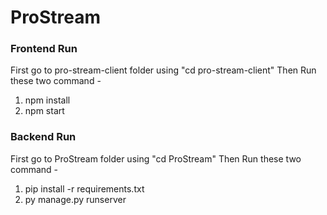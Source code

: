 # ProStream

### Frontend Run
First go to pro-stream-client folder using "cd pro-stream-client" 
Then Run these two command -
1. npm install
2. npm start

### Backend Run
First go to ProStream folder using "cd ProStream" 
Then Run these two command - 
1. pip install -r requirements.txt
2. py manage.py runserver
